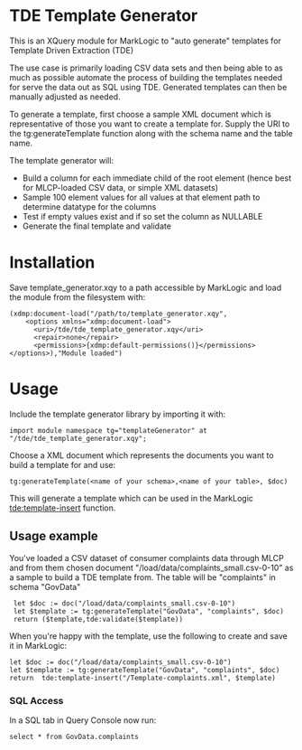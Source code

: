 # TDE Template Generator
This is an XQuery module for MarkLogic to "auto generate" templates for Template Driven Extraction (TDE)

The use case is primarily loading CSV data sets and then being able to as much as possible automate the process of building the templates needed for serve the data out as SQL using TDE. Generated templates can then be manually adjusted as needed.

To generate a template, first choose a sample XML document which is representative of those you want to create a template for.
Supply the URI to the tg:generateTemplate function along with the schema name and the table name.

The template generator will:
* Build a column for each immediate child of the root element (hence best for MLCP-loaded CSV data, or simple XML datasets) 
* Sample 100 element values for all values at that element path to determine datatype for the columns
* Test if empty values exist and if so set the column as NULLABLE
* Generate the final template and validate

# Installation
Save template_generator.xqy to a path accessible by MarkLogic and load the module from the filesystem with:
```
(xdmp:document-load("/path/to/template_generator.xqy",
    <options xmlns="xdmp:document-load">
      <uri>/tde/tde_template_generator.xqy</uri>
      <repair>none</repair>
      <permissions>{xdmp:default-permissions()}</permissions>
</options>),"Module loaded")
```
# Usage
Include the template generator library by importing it with:
```
import module namespace tg="templateGenerator" at "/tde/tde_template_generator.xqy";
```
Choose a XML document which represents the documents you want to build a template for and use:
```
tg:generateTemplate(<name of your schema>,<name of your table>, $doc)
```
This will generate a template which can be used in the MarkLogic [tde:template-insert](https://docs.marklogic.com/tde:template-insert) function.

## Usage example
You've loaded a CSV dataset of consumer complaints data through MLCP and from them chosen document "/load/data/complaints_small.csv-0-10" as a sample to build a TDE template from. The table will be "complaints" in schema "GovData"
```
 let $doc := doc("/load/data/complaints_small.csv-0-10")
 let $template := tg:generateTemplate("GovData", "complaints", $doc)
 return ($template,tde:validate($template))
 ```
When you're happy with the template, use the following to create and save it in MarkLogic:

``` 
let $doc := doc("/load/data/complaints_small.csv-0-10")
let $template := tg:generateTemplate("GovData", "complaints", $doc)
return  tde:template-insert("/Template-complaints.xml", $template)
```

### SQL Access  
In a SQL tab in Query Console now run:
``` 
select * from GovData.complaints
``` 
